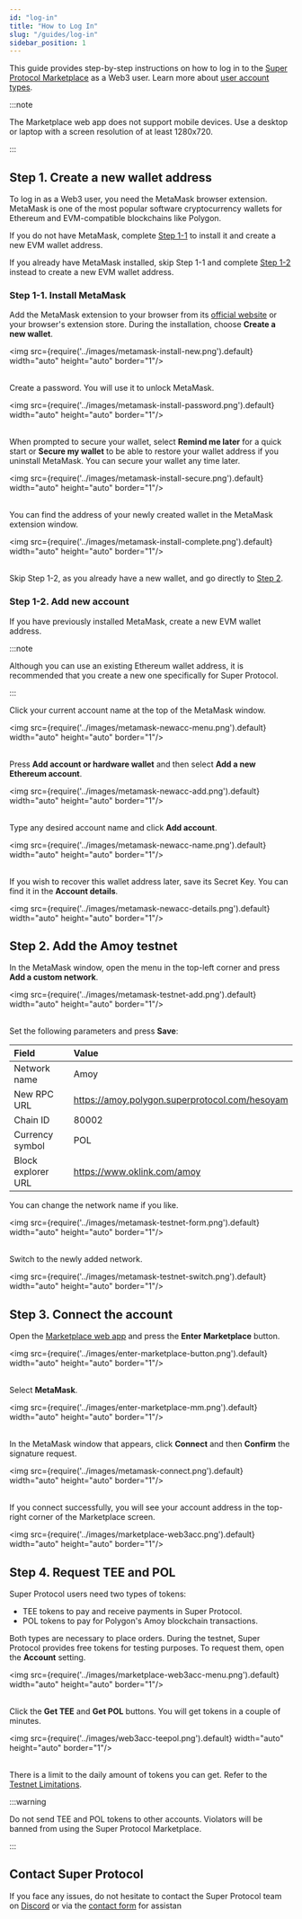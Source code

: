 ```yaml
---
id: "log-in"
title: "How to Log In"
slug: "/guides/log-in"
sidebar_position: 1
---
```


This guide provides step-by-step instructions on how to log in to the [Super Protocol Marketplace](https://marketplace.superprotocol.com/) as a Web3 user. Learn more about [user account types](/marketplace/account).

:::note

The Marketplace web app does not support mobile devices. Use a desktop or laptop with a screen resolution of at least 1280x720.

:::

## Step 1. Create a new wallet address

To log in as a Web3 user, you need the MetaMask browser extension. MetaMask is one of the most popular software cryptocurrency wallets for Ethereum and EVM-compatible blockchains like Polygon.

If you do not have MetaMask, complete [Step 1-1](/marketplace/guides/log-in#step-1-1-install-metamask) to install it and create a new EVM wallet address.

If you already have MetaMask installed, skip Step 1-1 and complete [Step 1-2](/marketplace/guides/log-in#step-1-2-add-new-account) instead to create a new EVM wallet address.

### Step 1-1. Install MetaMask

Add the MetaMask extension to your browser from its [official website](https://metamask.io/) or your browser's extension store. During the installation, choose **Create a new wallet**.

<img src={require('../images/metamask-install-new.png').default} width="auto" height="auto" border="1"/>
<br/>
<br/>

Create a password. You will use it to unlock MetaMask.

<img src={require('../images/metamask-install-password.png').default} width="auto" height="auto" border="1"/>
<br/>
<br/>

When prompted to secure your wallet, select **Remind me later** for a quick start or **Secure my wallet** to be able to restore your wallet address if you uninstall MetaMask. You can secure your wallet any time later.

<img src={require('../images/metamask-install-secure.png').default} width="auto" height="auto" border="1"/>
<br/>
<br/>

You can find the address of your newly created wallet in the MetaMask extension window.

<img src={require('../images/metamask-install-complete.png').default} width="auto" height="auto" border="1"/>
<br/>
<br/>

Skip Step 1-2, as you already have a new wallet, and go directly to [Step 2](/marketplace/guides/log-in#step-2-add-the-amoy-testnet).

### Step 1-2. Add new account

If you have previously installed MetaMask, create a new EVM wallet address.

:::note

Although you can use an existing Ethereum wallet address, it is recommended that you create a new one specifically for Super Protocol.

:::

Click your current account name at the top of the MetaMask window.

<img src={require('../images/metamask-newacc-menu.png').default} width="auto" height="auto" border="1"/>
<br/>
<br/>

Press **Add account or hardware wallet** and then select **Add a new Ethereum account**.

<img src={require('../images/metamask-newacc-add.png').default} width="auto" height="auto" border="1"/>
<br/>
<br/>

Type any desired account name and click **Add account**.

<img src={require('../images/metamask-newacc-name.png').default} width="auto" height="auto" border="1"/>
<br/>
<br/>

If you wish to recover this wallet address later, save its Secret Key. You can find it in the **Account details**.

<img src={require('../images/metamask-newacc-details.png').default} width="auto" height="auto" border="1"/>
<br/>

## Step 2. Add the Amoy testnet

In the MetaMask window, open the menu in the top-left corner and press **Add a custom network**.

<img src={require('../images/metamask-testnet-add.png').default} width="auto" height="auto" border="1"/>
<br/>
<br/>

Set the following parameters and press **Save**:

| **Field** | **Value** |
| :- | :- |
| Network name | Amoy |
| New RPC URL | https://amoy.polygon.superprotocol.com/hesoyam |
| Chain ID | 80002 |
| Currency symbol | POL |
| Block explorer URL | https://www.oklink.com/amoy |

You can change the network name if you like.

<img src={require('../images/metamask-testnet-form.png').default} width="auto" height="auto" border="1"/>
<br/>
<br/>

Switch to the newly added network.

<img src={require('../images/metamask-testnet-switch.png').default} width="auto" height="auto" border="1"/>
<br/>

## Step 3. Connect the account

Open the [Marketplace web app](https://marketplace.superprotocol.com/) and press the **Enter Marketplace** button.

<img src={require('../images/enter-marketplace-button.png').default} width="auto" height="auto" border="1"/>
<br/>
<br/>

Select **MetaMask**.

<img src={require('../images/enter-marketplace-mm.png').default} width="auto" height="auto" border="1"/>
<br/>
<br/>

In the MetaMask window that appears, click **Connect** and then **Confirm** the signature request.

<img src={require('../images/metamask-connect.png').default} width="auto" height="auto" border="1"/>
<br/>
<br/>

If you connect successfully, you will see your account address in the top-right corner of the Marketplace screen.

<img src={require('../images/marketplace-web3acc.png').default} width="auto" height="auto" border="1"/>
<br/>

## Step 4. Request TEE and POL

Super Protocol users need two types of tokens:

- TEE tokens to pay and receive payments in Super Protocol.
- POL tokens to pay for Polygon's Amoy blockchain transactions.

Both types are necessary to place orders. During the testnet, Super Protocol provides free tokens for testing purposes. To request them, open the **Account** setting.

<img src={require('../images/marketplace-web3acc-menu.png').default} width="auto" height="auto" border="1"/>
<br/>
<br/>

Click the **Get TEE** and **Get POL** buttons. You will get tokens in a couple of minutes.

<img src={require('../images/web3acc-teepol.png').default} width="auto" height="auto" border="1"/>
<br/>
<br/>

There is a limit to the daily amount of tokens you can get. Refer to the [Testnet Limitations](/marketplace/limitations).

:::warning

Do not send TEE and POL tokens to other accounts. Violators will be banned from using the Super Protocol Marketplace.

:::

## Contact Super Protocol

If you face any issues, do not hesitate to contact the Super Protocol team on [Discord](https://discord.gg/superprotocol) or via the [contact form](https://superprotocol.zendesk.com/hc/en-us/requests/new) for assistan